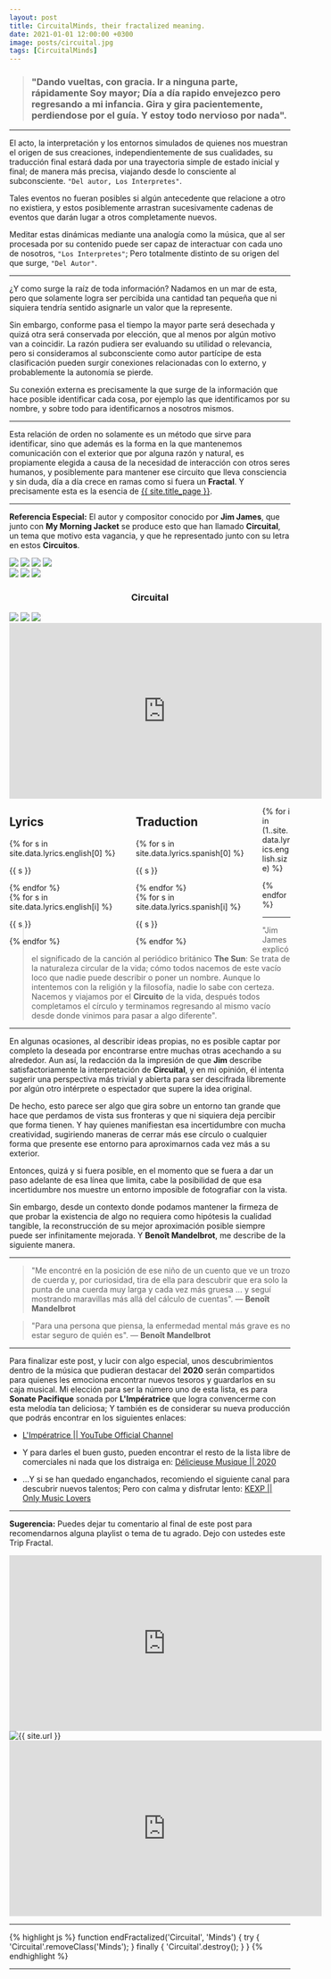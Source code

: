 ```yaml
---
layout: post
title: CircuitalMinds, their fractalized meaning.
date: 2021-01-01 12:00:00 +0300
image: posts/circuital.jpg
tags: [CircuitalMinds]
---
```

><h3><strong>"Dando vueltas, con gracia. Ir a ninguna parte, rápidamente Soy mayor; Día a día rapido envejezco pero regresando a mi infancia. Gira y gira pacientemente, perdiendose por el guía. Y estoy todo nervioso por nada".</strong></h3>

***

El acto, la interpretación y los entornos simulados de quienes nos muestran el origen de sus creaciones, independientemente de sus cualidades, su traducción final estará dada por una trayectoria simple de estado inicial y final; de manera más precisa, viajando desde lo consciente al subconsciente. ``` "Del autor, Los Interpretes" ```.

Tales eventos no fueran posibles si algún antecedente que relacione a otro no existiera, y estos posiblemente arrastran sucesivamente cadenas de eventos que darán lugar a otros completamente nuevos.

Meditar estas dinámicas mediante una analogía como la música, que al ser procesada por su contenido puede ser capaz de interactuar con cada uno de nosotros, ``` "Los Interpretes" ```; Pero totalmente distinto de su origen del que surge, ``` "Del Autor" ```.

***

 ¿Y como surge la raíz de toda información? Nadamos en un mar de esta, pero que solamente logra ser percibida una cantidad tan pequeña que ni siquiera tendría sentido asignarle un valor que la represente.

Sin embargo, conforme pasa el tiempo la mayor parte será desechada y quizá otra será conservada por elección, que al menos por algún motivo van a coincidir. La razón pudiera ser evaluando su utilidad o relevancia, pero si consideramos al subconsciente como autor partícipe de esta clasificación pueden surgir conexiones relacionadas con lo externo, y probablemente la autonomía se pierde.

Su conexión externa es precisamente la que surge de la información que hace posible identificar cada cosa, por ejemplo las que identificamos por su nombre, y sobre todo para identificarnos a nosotros mismos. 

***

Esta relación de orden no solamente es un método que sirve para identificar, sino que además es la forma en la que mantenemos comunicación con el exterior que por alguna razón y natural, es propiamente elegida a causa de la necesidad de interacción con otros seres humanos, y posiblemente para mantener ese circuito que lleva consciencia y sin duda, día a día crece en ramas como si fuera un __Fractal__. Y precisamente esta es la esencia de <a href="{{ site.url }}">{{ site.title_page }}</a>.

***

__Referencia Especial:__ El autor y compositor conocido por __Jim James__, que junto con __My Morning Jacket__ se produce esto que han llamado __Circuital__, un tema que motivo esta vagancia, y que he representado junto con su letra en estos __Circuitos__.

<div class="row" id="cover" style="background-image: url('{{ site.img }}/posts/circuital/cantor.jpeg');">
<img id='cover' class='w-100' src='{{ site.img }}/posts/circuital/cantor.jpeg'>

<img id='cover' class='wl-33' src='{{ site.img }}/posts/circuital/cantor.jpeg'>
<img id='cover' class='wr-34' src='{{ site.img }}/posts/circuital/cantor.jpeg'>
<img id='cover' class='wl-33' src='{{ site.img }}/posts/circuital/cantor.jpeg'>

<div class="wl-33">
<img id='cover' class='wr-33' src='{{ site.img }}/posts/circuital/cantor.jpeg'>
<img id='cover' class='wr-33' src='{{ site.img }}/posts/circuital/cantor.jpeg'>
<img id='cover' class='wr-33' src='{{ site.img }}/posts/circuital/cantor.jpeg'>
</div>

<h3 class="wr-34" style="text-align : center;">Circuital</h3>

<div class="wl-33">
<img id='cover' class='wl-33' src='{{ site.img }}/posts/circuital/cantor.jpeg'>
<img id='cover' class='wl-33' src='{{ site.img }}/posts/circuital/cantor.jpeg'>
<img id='cover' class='wl-33' src='{{ site.img }}/posts/circuital/cantor.jpeg'>
</div>

<iframe width="560" height="315" src="https://www.youtube.com/embed/tARFYFQIGaQ" frameborder="0" allow="accelerometer; autoplay; clipboard-write; encrypted-media; gyroscope; picture-in-picture" allowfullscreen></iframe>
</div>

<div class="row" id="cover" style="background-image: url('{{ site.img }}/posts/circuital/cascade_0.gif');">
<div class="container" style="float : left; width : 45%">
<h2>Lyrics</h2>
{% for s in site.data.lyrics.english[0] %}  
<p class="lyrics"><span style="height: 26px;">{{ s }}</span><br></p>
{% endfor %}
</div>
<div class="container" style="float : left; width : 45%">
<h2>Traduction</h2>
{% for s in site.data.lyrics.spanish[0] %}  
<p class="lyrics"><span style="height: 26px;">{{ s }}</span><br></p>
{% endfor %}
</div>
</div>

{% for i in (1..site.data.lyrics.english.size) %}
<div class="row" id="cover" style="background-image: url('{{ site.img }}/posts/circuital/cascade_{{ i }}.gif');">
<div class="container" style="float : left; width : 45%">
{% for s in site.data.lyrics.english[i] %}  
<p class="lyrics"><span style="height: 26px;">{{ s }}</span><br></p>
{% endfor %}
</div>
<div class="container" style="float : left; width : 45%">
{% for s in site.data.lyrics.spanish[i] %}  
<p class="lyrics"><span style="height: 26px;">{{ s }}</span><br></p>
{% endfor %}
</div> 
</div>
{% endfor %}

***

> "Jim James explicó el significado de la canción al periódico británico __The Sun__: Se trata de la naturaleza circular de la vida; cómo todos nacemos de este vacío loco que nadie puede describir o poner un nombre. Aunque lo intentemos con la religión y la filosofía, nadie lo sabe con certeza. Nacemos y viajamos por el __Circuito__ de la vida, después todos completamos el círculo y terminamos regresando al mismo vacío desde donde vinimos para pasar a algo diferente".

***

En algunas ocasiones, al describir ideas propias, no es posible captar por completo la deseada por encontrarse entre muchas otras acechando a su alrededor. Aun así, la redacción da la impresión de que __Jim__ describe satisfactoriamente la interpretación de __Circuital__, y en mi opinión, él intenta sugerir una perspectiva más trivial y abierta para ser descifrada libremente por algún otro intérprete o espectador que supere la idea original.

De hecho, esto parece ser algo que gira sobre un entorno tan grande que hace que perdamos de vista sus fronteras y que ni siquiera deja percibir que forma tienen. Y hay quienes manifiestan esa incertidumbre con mucha creatividad, sugiriendo maneras de cerrar más ese círculo o cualquier forma que presente ese entorno para aproximarnos cada vez más a su exterior.

Entonces, quizá y si fuera posible, en el momento que se fuera a dar un paso adelante de esa línea que limita, cabe la posibilidad de que esa incertidumbre nos muestre un entorno imposible de fotografiar con la vista.

Sin embargo, desde un contexto donde podamos mantener la firmeza de que probar la existencia de algo no requiera como hipótesis la cualidad tangible, la reconstrucción de su mejor aproximación posible siempre puede ser infinitamente mejorada. Y __Benoît Mandelbrot__, me describe de la siguiente manera.

***

> "Me encontré en la posición de ese niño de un cuento que ve un trozo de cuerda y, por curiosidad, tira de ella para descubrir que era solo la punta de una cuerda muy larga y cada vez más gruesa ... y seguí mostrando maravillas más allá del cálculo de cuentas". — __Benoît Mandelbrot__

> "Para una persona que piensa, la enfermedad mental más grave es no estar seguro de quién es". — __Benoît Mandelbrot__

***

Para finalizar este post, y lucir con algo especial, unos descubrimientos dentro de la música que pudieran destacar del __2020__ serán compartidos para quienes les emociona encontrar nuevos tesoros y guardarlos en su caja musical. Mi elección para ser la número uno de esta lista, es para __Sonate Pacifique__ sonada por __L'Impératrice__ que logra convencerme con esta melodía tan deliciosa; Y también es de considerar su nueva producción que podrás encontrar en los siguientes enlaces:

* <a href="https://www.youtube.com/channel/UCQ4mN8NcmaayKkEErES5-Sw"> L'Impératrice  ||  YouTube Official Channel </a>

* Y para darles el buen gusto, pueden encontrar el resto de la lista libre de comerciales ni nada que los distraiga en: <a href="{{ site.url }}/video_app/"> Délicieuse Musique  ||  2020 </a>

* ...Y si se han quedado enganchados, recomiendo el siguiente canal para descubrir nuevos talentos; Pero con calma y disfrutar lento: <a href="{{ site.url }}/video_app/"> KEXP  ||  Only Music Lovers </a>

***

__Sugerencia:__ Puedes dejar tu comentario al final de este post para recomendarnos alguna playlist o tema de tu agrado. Dejo con ustedes este Trip Fractal.

<div class="row">
<div class="w-100">
<iframe width="560" height="315" src="https://www.youtube.com/embed/PD2XgQOyCCk" frameborder="0" allow="accelerometer; autoplay; clipboard-write; encrypted-media; gyroscope; picture-in-picture" allowfullscreen></iframe>
</div>
<div id="cover" class="w-50" style="background-image: url('{{ site.img }}/posts/circuital.jpg')"></div>
<img id="cover" class="reveal-in w-50" alt="{{ site.url }}" src="{{ site.logo }}">
<div class="w-100">
<iframe width="560" height="315" src="https://www.youtube.com/embed/jiRUH9b33dA" frameborder="0" allow="accelerometer; autoplay; clipboard-write; encrypted-media; gyroscope; picture-in-picture" allowfullscreen></iframe>
</div>
</div>

***

{% highlight js %}
  function endFractalized('Circuital', 'Minds') {
    try { 
      'Circuital'.removeClass('Minds');
    }
    finally {
      'Circuital'.destroy();
    }
}
{% endhighlight %}

***
